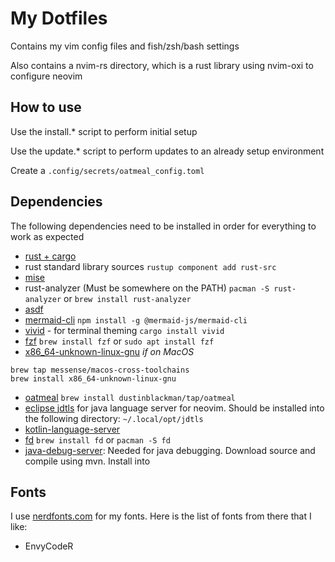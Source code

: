 # My Dotfiles

Contains my vim config files and fish/zsh/bash settings

Also contains a nvim-rs directory, which is a rust library using nvim-oxi to configure neovim

## How to use
Use the install.* script to perform initial setup

Use the update.* script to perform updates to an already setup environment

Create a `.config/secrets/oatmeal_config.toml`

## Dependencies

The following dependencies need to be installed in order for everything to work as expected

- [rust + cargo](https://rustup.rs/) 
- rust standard library sources
`rustup component add rust-src`
- [mise](https://asdf-vm.com/guide/getting-started.html)
- rust-analyzer (Must be somewhere on the PATH)
`pacman -S rust-analyzer` or `brew install rust-analyzer`
- [asdf](https://asdf-vm.com/guide/getting-started.html)
- [mermaid-cli](https://github.com/mermaid-js/mermaid-cli?tab=readme-ov-file#installation) 
`npm install -g @mermaid-js/mermaid-cli`
- [vivid](https://github.com/sharkdp/vivid?tab=readme-ov-file#installation) - for terminal theming 
`cargo install vivid`
- [fzf](https://github.com/junegunn/fzf?tab=readme-ov-file#installation)
`brew install fzf` or `sudo apt install fzf`
- [x86_64-unknown-linux-gnu](https://github.com/messense/homebrew-macos-cross-toolchains/tree/main?tab=readme-ov-file#macos-cross-toolchains) *if on MacOS*
```
brew tap messense/macos-cross-toolchains
brew install x86_64-unknown-linux-gnu
```
- [oatmeal](https://github.com/dustinblackman/oatmeal?tab=readme-ov-file#install)
`brew install dustinblackman/tap/oatmeal`
- [eclipse jdtls](https://github.com/eclipse-jdtls/eclipse.jdt.ls#installation) for java language server for neovim. Should be installed into the following directory: `~/.local/opt/jdtls`
- [kotlin-language-server](https://github.com/fwcd/kotlin-language-server)
- [fd](https://github.com/sharkdp/fd?tab=readme-ov-file#installation)
`brew install fd` or `pacman -S fd`
- [java-debug-server](https://github.com/microsoft/java-debug): Needed for java debugging. Download source and compile using mvn. Install into 


## Fonts

I use [nerdfonts.com](https://www.nerdfonts.com/font-downloads) for my fonts. Here is the list of fonts from there that I like:

- EnvyCodeR
